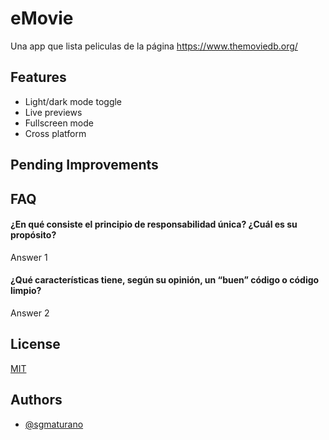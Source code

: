 # eMovie

Una app que lista peliculas de la página https://www.themoviedb.org/

## Features

- Light/dark mode toggle
- Live previews
- Fullscreen mode
- Cross platform

## Pending Improvements

## FAQ

#### ¿En qué consiste el principio de responsabilidad única? ¿Cuál es su propósito?

Answer 1

#### ¿Qué características tiene, según su opinión, un “buen” código o código limpio?

Answer 2



## License

[MIT](https://choosealicense.com/licenses/mit/)

## Authors

- [@sgmaturano](https://www.github.com/sgmaturano)
